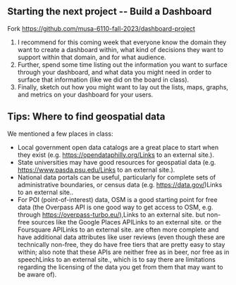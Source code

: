 ## Starting the next project -- Build a Dashboard

Fork https://github.com/musa-6110-fall-2023/dashboard-project

1. I recommend for this coming week that everyone know the domain they want to create a dashboard within, what kind of decisions they want to support within that domain, and for what audience.
2. Further, spend some time listing out the information you want to surface through your dashboard, and what data you might need in order to surface that information (like we did on the board in class).
3. Finally, sketch out how you might want to lay out the lists, maps, graphs, and metrics on your dashboard for your users.

## Tips: Where to find geospatial data

We mentioned a few places in class:

- Local government open data catalogs are a great place to start when they exist (e.g. https://opendataphilly.org/Links to an external site.).
- State universities may have good resources for geospatial data (e.g. https://www.pasda.psu.edu/Links to an external site.).
- National data portals can be useful, particularly for complete sets of administrative boundaries, or census data (e.g. https://data.gov/)Links to an external site..
- For POI (point-of-interest) data, OSM is a good starting point for free data (the Overpass API is one good way to get access to OSM, e.g. through https://overpass-turbo.eu/),Links to an external site. but non-free sources like the Google Places APILinks to an external site. or the Foursquare APILinks to an external site. are often more complete and have additional data attributes like user reviews (even though these are technically non-free, they do have free tiers that are pretty easy to stay within; also note that these APIs are neither free as in beer, nor free as in speechLinks to an external site., which is to say there are limitations regarding the licensing of the data you get from them that may want to be aware of).